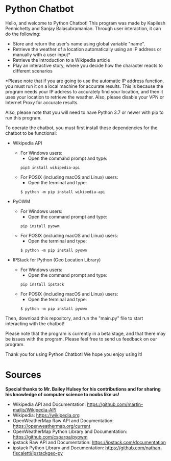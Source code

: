# Python Chatbot
Hello, and welcome to Python Chatbot! This program was made by Kapilesh Pennichetty and Sanjay Balasubramanian. Through user interaction, it can do the following:

- Store and return the user's name using global variable "name".
- Retrieve the weather of a location automatically using an IP address or manually with a user input*
- Retrieve the introduction to a Wikipedia article
- Play an interactive story, where you decide how the character reacts to different scenarios

*Please note that if you are going to use the automatic IP address function, you must run it on a local machine for accurate results. This is because the program needs your IP address to accurately find your location, and then it uses your location to retrieve the weather. Also, please disable your VPN or Internet Proxy for accurate results.

Also, please note that you will need to have Python 3.7 or newer with pip to run this program.

To operate the chatbot, you must first install these dependencies for the chatbot to be functional:

- Wikipedia API

  - For Windows users:
    - Open the command prompt and type:
    ```shell
    pip3 install wikipedia-api
    ```
  - For POSIX (including macOS and Linux) users:
    - Open the terminal and type:
    ```shell
    $ python -m pip install wikipedia-api
    ```
  
- PyOWM

  - For Windows users:
    - Open the command prompt and type:
    ```shell
    pip install pyowm
    ```
  - For POSIX (including macOS and Linux) users:
    - Open the terminal and type:
    ```shell
    $ python -m pip install pyowm
    ```
  
- IPStack for Python (Geo Location Library)

  - For Windows users:
    - Open the command prompt and type:
    ```shell
    pip install ipstack
    ```
  - For POSIX (including macOS and Linux) users:
    - Open the terminal and type:
    ```shell
    $ python -m pip install pyowm
    ```
    
Then, download this repository, and run the "main.py" file to start interacting with the chatbot!

Please note that the program is currently in a beta stage, and that there may be issues with the program. Please feel free to send us feedback on our program.

Thank you for using Python Chatbot! We hope you enjoy using it!

# Sources
**Special thanks to Mr. Bailey Hulsey for his contributions and for sharing his knowledge of computer science to noobs like us!**

- Wikipedia API and Documentation: https://github.com/martin-majlis/Wikipedia-API
- Wikipedia: https://wikipedia.org
- OpenWeatherMap Raw API and Documentation: https://openweathermap.org/current
- OpenWeatherMap Python Library and Documentation: https://github.com/csparpa/pyowm
- ipstack Raw API and Documentation: https://ipstack.com/documentation
- ipstack Python Library and Documentation: https://github.com/nathan-fiscaletti/ipstackgeo-py
